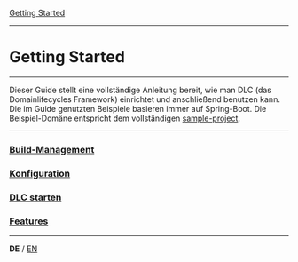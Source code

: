 [Getting Started](index_de.md)

---

# Getting Started

---

Dieser Guide stellt eine vollständige Anleitung bereit, wie man DLC (das Domainlifecycles Framework) einrichtet und 
anschließend benutzen kann. Die im Guide genutzten Beispiele basieren immer
auf Spring-Boot. Die Beispiel-Domäne entspricht dem vollständigen [sample-project](../../sample-project).

---

### [Build-Management](guides/build_management_de.md)
### [Konfiguration](guides/configuration_de.md)
### [DLC starten](guides/run_application_de.md)
### [Features](guides/features_de.md)

---

**DE** / [EN](../english/index_en.md)
